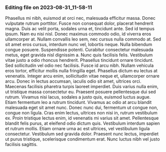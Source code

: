 

### Editing file on 2023-08-31_11-58-11

Phasellus mi nibh, euismod at orci nec, malesuada efficitur massa. Donec vulputate rutrum porttitor. Fusce non consequat dolor, placerat hendrerit magna. Duis ac velit porta, sodales urna et, tincidunt ante. Sed id tempus ipsum. Nam eu nisi nisl. Donec maximus commodo odio, id viverra eros ullamcorper at. Nullam convallis leo sem, nec cursus nulla commodo at. Sed sit amet eros cursus, interdum nunc vel, lobortis neque. Nulla bibendum congue posuere. Suspendisse potenti. Curabitur consectetur malesuada metus, eget gravida nisl dignissim a.
Nunc quis facilisis felis. Vestibulum vitae justo a odio rhoncus hendrerit. Phasellus tincidunt ornare tincidunt. Sed sollicitudin vel odio nec facilisis. Fusce id arcu nibh. Nullam vehicula eros tortor, efficitur mollis nulla fringilla eget. Phasellus dictum eu lectus at venenatis. Integer arcu enim, sollicitudin vitae neque et, ullamcorper ornare arcu. Donec in lectus accumsan, iaculis odio sit amet, ultrices orci.
Maecenas facilisis pharetra turpis laoreet imperdiet. Duis varius nulla enim, ut tristique massa consectetur eu. Praesent posuere pellentesque dui sed rutrum. Vivamus nisi lacus, sodales a justo quis, euismod luctus augue. Etiam fermentum leo a rutrum tincidunt. Vivamus ac odio at arcu blandit malesuada eget sit amet nunc. Donec nunc dui, fermentum ut congue non, congue non ligula. Cras enim lectus, ultrices non nisi in, rutrum vestibulum ex. Proin tristique lectus enim, id venenatis mi varius sit amet. Pellentesque blandit felis purus, at eleifend odio dictum quis. Vestibulum interdum sapien et rutrum mollis. Etiam ornare urna ac est ultrices, vel vestibulum ligula consectetur. Vestibulum sed gravida dolor. Praesent nunc lectus, imperdiet ut purus tristique, scelerisque condimentum erat. Nunc luctus nibh vel justo facilisis sagittis.


